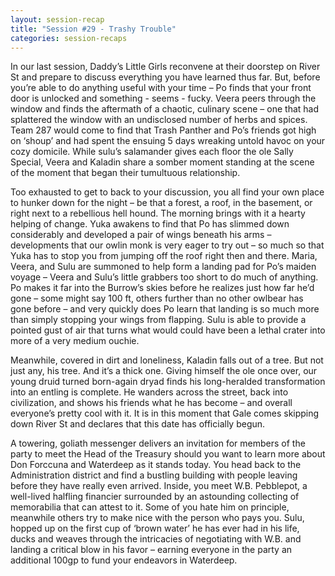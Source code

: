 ```yaml
---
layout: session-recap
title: "Session #29 - Trashy Trouble"
categories: session-recaps
---
```


In our last session, Daddy’s Little Girls reconvene at their doorstep on River St and prepare to discuss everything you have learned thus far. But, before you’re able to do anything useful with your time – Po finds that your front door is unlocked and something - seems - fucky. Veera peers through the window and finds the aftermath of a chaotic, culinary scene – one that had splattered the window with an undisclosed number of herbs and spices. Team 287 would come to find that Trash Panther and Po’s friends got high on ‘shoup’ and had spent the ensuing 5 days wreaking untold havoc on your cozy domicile. While sulu’s salamander gives each floor the ole Sally Special, Veera and Kaladin share a somber moment standing at the scene of the moment that began their tumultuous relationship.

Too exhausted to get to back to your discussion, you all find your own place to hunker down for the night – be that a forest, a roof, in the basement, or right next to a rebellious hell hound. The morning brings with it a hearty helping of change. Yuka awakens to find that Po has slimmed down considerably and developed a pair of wings beneath his arms – developments that our owlin monk is very eager to try out – so much so that Yuka has to stop you from jumping off the roof right then and there. Maria, Veera, and Sulu are summoned to help form a landing pad for Po’s maiden voyage – Veera and Sulu’s little grabbers too short to do much of anything. Po makes it far into the Burrow’s skies before he realizes just how far he’d gone – some might say 100 ft, others further than no other owlbear has gone before – and very quickly does Po learn that landing is so much more than simply stopping your wings from flapping. Sulu is able to provide a pointed gust of air that turns what would could have been a lethal crater into more of a very medium ouchie.

Meanwhile, covered in dirt and loneliness, Kaladin falls out of a tree. But not just any, his tree. And it’s a thick one. Giving himself the ole once over, our young druid turned born-again dryad finds his long-heralded transformation into an entling is complete. He wanders across the street, back into civilization, and shows his friends what he has become – and overall everyone’s pretty cool with it. It is in this moment that Gale comes skipping down River St and declares that this date has officially begun.

A towering, goliath messenger delivers an invitation for members of the party to meet the Head of the Treasury should you want to learn more about Don Forccuna and Waterdeep as it stands today. You head back to the Administration district and find a bustling building with people leaving before they have really even arrived. Inside, you meet W.B. Pebblepot, a well-lived halfling financier surrounded by an astounding collecting of memorabilia that can attest to it. Some of you hate him on principle, meanwhile others try to make nice with the person who pays you. Sulu, hopped up on the first cup of ‘brown water’ he has ever had in his life, ducks and weaves through the intricacies of negotiating with W.B. and landing a critical blow in his favor – earning everyone in the party an additional 100gp to fund your endeavors in Waterdeep.

